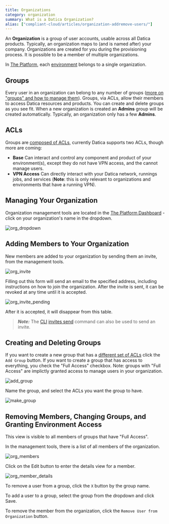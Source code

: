 ```yaml
---
title: Organizations
category: organization
summary: What is a Datica Organization?
alias: ["compliant-cloud/articles/organization-addremove-users/"]
---
```


An **Organization** is a group of user accounts, usable across all Datica products. Typically, an organization maps to (and is named after) your company. Organizations are created for you during the provisioning process. It is possible to be a member of multiple organizations.

In [The Platform](https://datica.com/platform), each [environment](/compliant-cloud/articles/concepts/environments) belongs to a single organization.

## Groups

Every user in an organization can belong to any number of groups ([more on "groups" and how to manage them](/compliant-cloud/articles/concepts/acl-groups)). Groups, via ACLs, allow their members to access Datica resources and products. You can create and delete groups as you see fit. When a new organization is created an **Admins** group will be created automatically. Typically, an organization only has a few **Admins**.

## ACLs

Groups are [composed of ACLs](/compliant-cloud/articles/concepts/acl-groups), currently Datica supports two ACLs, though more are coming:

* **Base** Can interact and control any component and product of your environment(s), except they do not have VPN access, and the cannot manage users.
* **VPN Access** Can directly interact with your Datica network, runnings jobs, and services (**Note**: this is only relevant to organizations and environments that have a running VPN).

## Managing Your Organization

Organization management tools are located in the [The Platform Dashboard](https://product.datica.com/compliant-cloud) - click on your organization's name in the dropdown.

![org_dropdown](/compliant-cloud/articles/images/organization_dropdown.png)

## Adding Members to Your Organization

New members are added to your organization by sending them an invite, from the management tools.

![org_invite](/compliant-cloud/articles/images/organization_invite.png)

Filling out this form will send an email to the specified address, including instructions on how to join the organization. After the invite is sent, it can be revoked at any time until it is accepted.

![org_invite_pending](/compliant-cloud/articles/images/organization_invite_pending.png)

After it is accepted, it will disappear from this table.

> ***Note:*** The [CLI](/compliant-cloud/articles/cli-stratum) [invites send](/compliant-cloud/cli-reference#invites-send) command can also be used to send an invite.

## Creating and Deleting Groups
If you want to create a new group that has a [different set of ACLs](/compliant-cloud/articles/concepts/acl-groups) click the `Add Group` button. If you want to create a group that has access to everything, you check the "Full Access" checkbox. Note: groups with "Full Access" are implictly granted access to manage users in your organization.

![add_group](/compliant-cloud/articles/images/add_group.png)

Name the group, and select the ACLs you want the group to have.

![make_group](/compliant-cloud/articles/images/make_group.png)

## Removing Members, Changing Groups, and Granting Environment Access

This view is visible to all members of groups that have "Full Access".

In the management tools, there is a list of all members of the organization.

![org_members](/compliant-cloud/articles/images/organization_members.png)

Click on the Edit button to enter the details view for a member.

![org_member_details](/compliant-cloud/articles/images/organization_member_details.png)

To remove a user from a group, click the `X` button by the group name.

To add a user to a group, select the group from the dropdown and click Save.

To remove the member from the organization, click the `Remove User from Organization` button.